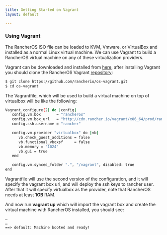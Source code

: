 ```yaml
---
title: Getting Started on Vagrant
layout: default

---
```


### Using Vagrant
The RancherOS ISO file can be loaded to KVM, Vmware, or VirtualBox and installed as a normal Linux virtual machine. We can use Vagrant to build a RancherOS virtual machine on any of these virtualization providers.

Vagrant can be downloaded and installed from [here](http://www.vagrantup.com/downloads.html), after installing Vagrant you should clone the RancherOS Vagrant [repository](https://github.com/rancherio/os-vagrant):

```sh
$ git clone https://github.com/rancherio/os-vagrant.git
$ cd os-vagrant
```

The Vagrantfile, which will be used to build a virtual machine on top of virtualbox will be like the following:


```sh
Vagrant.configure(2) do |config|
   config.vm.box       = "rancheros"
   config.vm.box_url   = "http://cdn.rancher.io/vagrant/x86_64/prod/rancheros_virtualbox.box"
   config.ssh.username = "rancher"

   config.vm.provider "virtualbox" do |vb|
      vb.check_guest_additions = false
      vb.functional_vboxsf     = false
      vb.memory = "1024"
      vb.gui = true
   end

   config.vm.synced_folder ".", "/vagrant", disabled: true
end
```
Vagrantfile will use the second version of the configuration, and it will specify the vagrant box url, and will deploy the ssh keys to rancher user. After that it will specify virtualbox as the provider, note that RancherOS needs at least **1GB** RAM.

And now run **vagrant up** which will import the vagrant box and create the virtual machine with RancherOS installed, you should see:

```
…
…
==> default: Machine booted and ready!
```